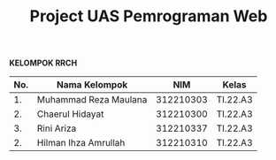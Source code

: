 <h1><p align="center"> Project UAS Pemrograman Web</h1><br> 

**KELOMPOK RRCH**

| No.| Nama Kelompok | NIM | Kelas |
|----|------------|--------|-------|
| 1. | Muhammad Reza Maulana |  312210303 | TI.22.A3 |
| 2. | Chaerul Hidayat | 312210300| TI.22.A3 |
| 3. | Rini Ariza  | 312210337 | TI.22.A3 |
| 2. | Hilman Ihza Amrullah |  312210310 | TI.22.A3 |

  
<br><br>
